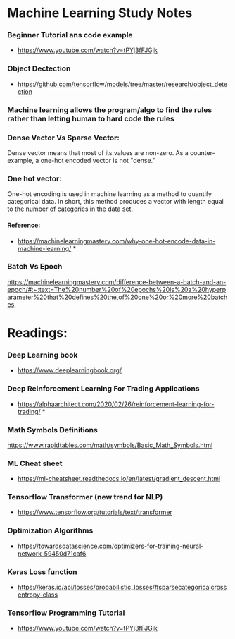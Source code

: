 # Machine Learning Study Notes

### Beginner Tutorial ans code example
* https://www.youtube.com/watch?v=tPYj3fFJGjk

### Object Dectection 
* https://github.com/tensorflow/models/tree/master/research/object_detection

### Machine learning allows the program/algo to find the rules rather than letting human to hard code the rules

### Dense Vector Vs Sparse Vector:
Dense vector means that most of its values are non-zero. As a counter-example, a one-hot encoded vector is not "dense."

### One hot vector:
One-hot encoding is used in machine learning as a method to quantify categorical data. In short, this method produces a vector with length equal to the number of categories in the data set.

#### Reference:
* https://machinelearningmastery.com/why-one-hot-encode-data-in-machine-learning/ *

### Batch Vs Epoch
https://machinelearningmastery.com/difference-between-a-batch-and-an-epoch/#:~:text=The%20number%20of%20epochs%20is%20a%20hyperparameter%20that%20defines%20the,of%20one%20or%20more%20batches.


# Readings: 

### Deep Learning book
* https://www.deeplearningbook.org/

### Deep Reinforcement Learning For Trading Applications

* https://alphaarchitect.com/2020/02/26/reinforcement-learning-for-trading/ * 

### Math Symbols Definitions

https://www.rapidtables.com/math/symbols/Basic_Math_Symbols.html

### ML Cheat sheet 
* https://ml-cheatsheet.readthedocs.io/en/latest/gradient_descent.html

### Tensorflow Transformer (new trend for NLP)
* https://www.tensorflow.org/tutorials/text/transformer

### Optimization Algorithms
* https://towardsdatascience.com/optimizers-for-training-neural-network-59450d71caf6

### Keras Loss function
* https://keras.io/api/losses/probabilistic_losses/#sparsecategoricalcrossentropy-class

### Tensorflow Programming Tutorial

* https://www.youtube.com/watch?v=tPYj3fFJGjk


